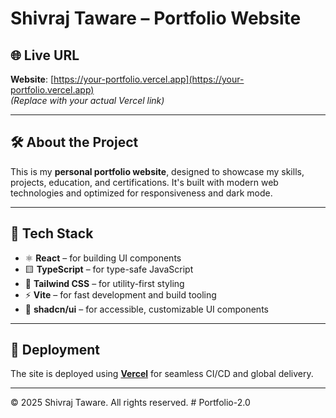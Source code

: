 # Shivraj Taware – Portfolio Website

## 🌐 Live URL

**Website**: [https://your-portfolio.vercel.app](https://your-portfolio.vercel.app)  
_(Replace with your actual Vercel link)_

---

## 🛠 About the Project

This is my **personal portfolio website**, designed to showcase my skills, projects, education, and certifications. It's built with modern web technologies and optimized for responsiveness and dark mode.

---

## 🔧 Tech Stack

- ⚛️ **React** – for building UI components
- 🟨 **TypeScript** – for type-safe JavaScript
- 🎨 **Tailwind CSS** – for utility-first styling
- ⚡️ **Vite** – for fast development and build tooling
- 🧱 **shadcn/ui** – for accessible, customizable UI components

---

## 🚀 Deployment

The site is deployed using **[Vercel](https://vercel.com/)** for seamless CI/CD and global delivery.

---

© 2025 Shivraj Taware. All rights reserved.
#   P o r t f o l i o - 2 . 0  
 